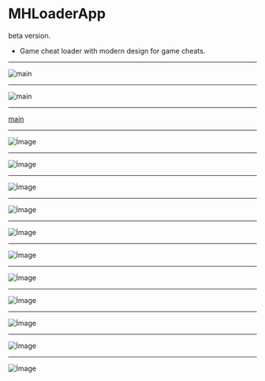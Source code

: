 # MHLoaderApp
beta version.
* Game cheat loader with modern design for game cheats.
------------

![main](img/main.png)

------------

![main](img/main.png)

------------

[main](img/main.png)

------------

![İmage](https://i.hizliresim.com/iUczNx.png)

------------

![İmage](https://i.hizliresim.com/z5WIDW.png)

------------

![İmage](https://i.hizliresim.com/6spIhK.png)

------------

![İmage](https://i.hizliresim.com/S2W2Me.png)

------------

![İmage](https://i.hizliresim.com/7jGthq.png)

------------

![İmage](https://i.hizliresim.com/V6rbfX.png)

------------

![İmage](https://i.hizliresim.com/Ei6v2y.png)

------------

![İmage](https://i.hizliresim.com/KJTlSR.png)

------------

![İmage](https://i.hizliresim.com/yZjnUi.png)

------------

![İmage](https://i.hizliresim.com/BqPy8s.png)

------------

![İmage](https://i.hizliresim.com/X4cRTB.png)
